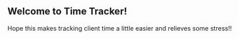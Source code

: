 ## Welcome to Time Tracker!

Hope this makes tracking client time a little easier and relieves some stress!!

